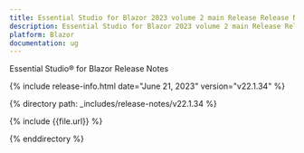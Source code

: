 ```yaml
---
title: Essential Studio for Blazor 2023 volume 2 main Release Release Notes  
description: Essential Studio for Blazor 2023 volume 2 main Release Release Notes  
platform: Blazor
documentation: ug
---
```


Essential Studio&reg; for Blazor  Release Notes  

{% include release-info.html date="June 21, 2023"  version="v22.1.34" %} 

{% directory path: _includes/release-notes/v22.1.34 %}

{% include {{file.url}} %}

{% enddirectory %}
